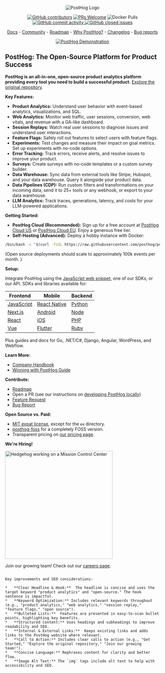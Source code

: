 <p align="center">
  <img alt="PostHog Logo" src="https://user-images.githubusercontent.com/65415371/205059737-c8a4f836-4889-4654-902e-f302b160.png">
</p>

<p align="center">
  <a href='https://posthog.com/contributors'><img alt="GitHub contributors" src="https://img.shields.io/github/contributors/posthog/posthog"/></a>
  <a href='http://makeapullrequest.com'><img alt='PRs Welcome' src='https://img.shields.io/badge/PRs-welcome-brightgreen.svg?style=shields'/></a>
  <img alt="Docker Pulls" src="https://img.shields.io/docker/pulls/posthog/posthog"/>
  <a href="https://github.com/PostHog/posthog/commits/master"><img alt="GitHub commit activity" src="https://img.shields.io/github/commit-activity/m/posthog/posthog"/> </a>
  <a href="https://github.com/PostHog/posthog/issues?q=is%3Aissue%20state%3Aclosed"><img alt="GitHub closed issues" src="https://img.shields.io/github/issues-closed/posthog/posthog"/> </a>
</p>

<p align="center">
  <a href="https://posthog.com/docs">Docs</a> - <a href="https://posthog.com/community">Community</a> - <a href="https://posthog.com/roadmap">Roadmap</a> - <a href="https://posthog.com/why">Why PostHog?</a> - <a href="https://posthog.com/changelog">Changelog</a> - <a href="https://github.com/PostHog/posthog/issues/new?assignees=&labels=bug&template=bug_report.md">Bug reports</a>
</p>

<p align="center">
  <a href="https://www.youtube.com/watch?v=2jQco8hEvTI">
    <img src="https://res.cloudinary.com/dmukukwp6/image/upload/demo_thumb_68d0d8d56d" alt="PostHog Demonstration">
  </a>
</p>

## PostHog: The Open-Source Platform for Product Success

**PostHog is an all-in-one, open-source product analytics platform providing every tool you need to build a successful product.** [Explore the original repository](https://github.com/PostHog/posthog).

**Key Features:**

*   **Product Analytics:** Understand user behavior with event-based analytics, visualizations, and SQL.
*   **Web Analytics:** Monitor web traffic, user sessions, conversion, web vitals, and revenue with a GA-like dashboard.
*   **Session Replays:** Watch real user sessions to diagnose issues and understand user interactions.
*   **Feature Flags:** Safely roll out features to select users with feature flags.
*   **Experiments:** Test changes and measure their impact on goal metrics. Set up experiments with no-code options.
*   **Error Tracking:** Track errors, receive alerts, and resolve issues to improve your product.
*   **Surveys:** Create surveys with no-code templates or a custom survey builder.
*   **Data Warehouse:** Sync data from external tools like Stripe, Hubspot, and your data warehouse. Query it alongside your product data.
*   **Data Pipelines (CDP):** Run custom filters and transformations on your incoming data, send it to 25+ tools or any webhook, or export to your data warehouse.
*   **LLM Analytics:** Track traces, generations, latency, and costs for your LLM-powered applications.

**Getting Started:**

*   **PostHog Cloud (Recommended):** Sign up for a free account at [PostHog Cloud US](https://us.posthog.com/signup) or [PostHog Cloud EU](https://eu.posthog.com/signup).  Enjoy a generous free tier.
*   **Self-Hosting (Advanced):** Deploy a hobby instance with Docker:
```bash
/bin/bash -c "$(curl -fsSL https://raw.githubusercontent.com/posthog/posthog/HEAD/bin/deploy-hobby)"
```
   (Open source deployments should scale to approximately 100k events per month. )

**Setup:**

Integrate PostHog using the [JavaScript web snippet](https://posthog.com/docs/getting-started/install?tab=snippet), one of our SDKs, or our API.  SDKs and libraries available for:

| Frontend                                              | Mobile                                                          | Backend                                             |
| ----------------------------------------------------- | --------------------------------------------------------------- | --------------------------------------------------- |
| [JavaScript](https://posthog.com/docs/libraries/js)   | [React Native](https://posthog.com/docs/libraries/react-native) | [Python](https://posthog.com/docs/libraries/python) |
| [Next.js](https://posthog.com/docs/libraries/next-js) | [Android](https://posthog.com/docs/libraries/android)           | [Node](https://posthog.com/docs/libraries/node)     |
| [React](https://posthog.com/docs/libraries/react)     | [iOS](https://posthog.com/docs/libraries/ios)                   | [PHP](https://posthog.com/docs/libraries/php)       |
| [Vue](https://posthog.com/docs/libraries/vue-js)      | [Flutter](https://posthog.com/docs/libraries/flutter)           | [Ruby](https://posthog.com/docs/libraries/ruby)     |

Plus guides and docs for Go, .NET/C#, Django, Angular, WordPress, and Webflow.

**Learn More:**

*   [Company Handbook](https://posthog.com/handbook)
*   [Winning with PostHog Guide](https://posthog.com/docs/new-to-posthog/getting-hogpilled)

**Contribute:**

*   [Roadmap](https://posthog.com/roadmap)
*   Open a PR (see our instructions on [developing PostHog locally](https://posthog.com/handbook/engineering/developing-locally))
*   [Feature Request](https://github.com/PostHog/posthog/issues/new?assignees=&labels=enhancement%2C+feature&template=feature_request.md)
*   [Bug Report](https://github.com/PostHog/posthog/issues/new?assignees=&labels=bug&template=bug_report.md)

**Open Source vs. Paid:**

*   [MIT expat license](https://github.com/PostHog/posthog/blob/master/LICENSE), except for the `ee` directory.
*   [posthog-foss](https://github.com/PostHog/posthog-foss) for a completely FOSS version.
*   Transparent pricing on [our pricing page](https://posthog.com/pricing).

**We're Hiring!**

<img src="https://res.cloudinary.com/dmukukwp6/image/upload/v1/posthog.com/src/components/Home/images/mission-control-hog" alt="Hedgehog working on a Mission Control Center" width="350px"/>

Join our growing team! Check out our [careers page](https://posthog.com/careers).
```

Key improvements and SEO considerations:

*   **Clear Headline & Hook:**  The headline is concise and uses the target keyword "product analytics" and "open-source." The hook sentence is impactful.
*   **Keyword Optimization:** Includes relevant keywords throughout (e.g., "product analytics," "web analytics," "session replay," "feature flags," "open source").
*   **Bulleted Lists:**  Features are presented in easy-to-scan bullet points, highlighting key benefits.
*   **Structured Content:** Uses headings and subheadings to improve readability and SEO.
*   **Internal & External Links:**  Keeps existing links and adds links to the PostHog website where relevant.
*   **Call to Action:** Includes clear calls to action (e.g., "Get Started," "Explore the original repository," "Join our growing team!").
*   **Concise Language:** Rephrases content for clarity and better flow.
*   **Image Alt Text:** The `img` tags include alt text to help with accessibility and SEO.
